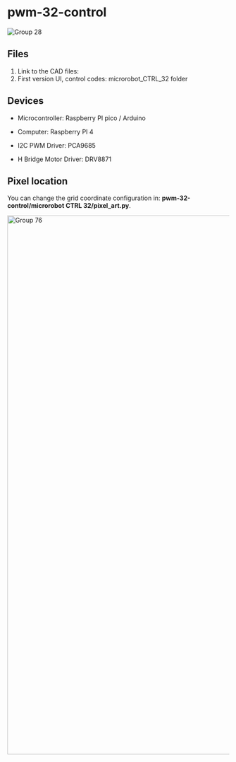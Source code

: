 # pwm-32-control
![Group 28](https://github.com/user-attachments/assets/ec1fcf8b-f0f1-42f7-b4fd-9b77117fff93)
## Files
1. Link to the CAD files: 
2. First version UI, control codes: microrobot_CTRL_32 folder

## Devices

- Microcontroller: Raspberry PI pico / Arduino

- Computer: Raspberry PI 4

- I2C PWM Driver: PCA9685

- H Bridge Motor Driver: DRV8871


## Pixel location
You can change the grid coordinate configuration in: **pwm-32-control/microrobot CTRL 32/pixel_art.py**.

<img width="2813" height="1220" alt="Group 76" src="https://github.com/user-attachments/assets/8c616978-dda8-4f87-a809-ac120f57b8f1" />
